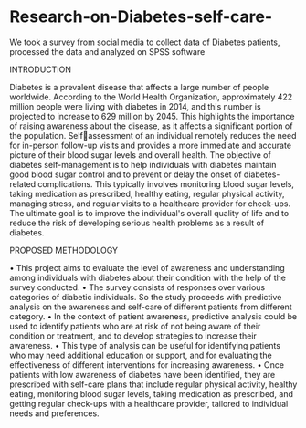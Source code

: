 # Research-on-Diabetes-self-care-
We took a survey from social media to collect data of Diabetes patients, processed the data and analyzed on SPSS software

INTRODUCTION

Diabetes is a prevalent disease that affects a large number of people worldwide. According to the 
World Health Organization, approximately 422 million people were living with diabetes in 2014, 
and this number is projected to increase to 629 million by 2045. This highlights the importance of 
raising awareness about the disease, as it affects a significant portion of the population. Selfassessment of an individual remotely reduces the need for in-person follow-up visits and provides 
a more immediate and accurate picture of their blood sugar levels and overall health. The objective 
of diabetes self-management is to help individuals with diabetes maintain good blood sugar control 
and to prevent or delay the onset of diabetes-related complications. This typically involves 
monitoring blood sugar levels, taking medication as prescribed, healthy eating, regular physical 
activity, managing stress, and regular visits to a healthcare provider for check-ups. The ultimate 
goal is to improve the individual's overall quality of life and to reduce the risk of developing serious 
health problems as a result of diabetes. 


PROPOSED METHODOLOGY

• This project aims to evaluate the level of awareness and understanding among individuals 
with diabetes about their condition with the help of the survey conducted.
• The survey consists of responses over various categories of diabetic individuals. So the 
study proceeds with predictive analysis on the awareness and self-care of different patients 
from different category. 
• In the context of patient awareness, predictive analysis could be used to identify patients 
who are at risk of not being aware of their condition or treatment, and to develop strategies 
to increase their awareness. 
• This type of analysis can be useful for identifying patients who may need additional 
education or support, and for evaluating the effectiveness of different interventions for 
increasing awareness.
• Once patients with low awareness of diabetes have been identified, they are prescribed with 
self-care plans that include regular physical activity, healthy eating, monitoring blood sugar 
levels, taking medication as prescribed, and getting regular check-ups with a healthcare 
provider, tailored to individual needs and preferences. 
